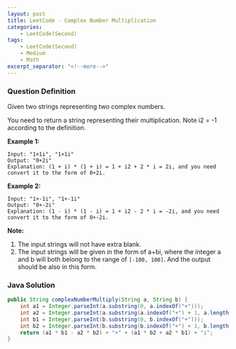 ```yaml
---
layout: post
title: LeetCode - Complex Number Multiplication
categories:
    - LeetCode(Second)
tags:
    - LeetCode(Second)
    - Medium
    - Math
excerpt_separator: "<!--more-->"
---
```


### Question Definition
Given two strings representing two complex numbers.

You need to return a string representing their multiplication. Note i2 = -1 according to the definition.
<!--more-->
**Example 1:**
```
Input: "1+1i", "1+1i"
Output: "0+2i"
Explanation: (1 + i) * (1 + i) = 1 + i2 + 2 * i = 2i, and you need convert it to the form of 0+2i.
```
**Example 2:**
```
Input: "1+-1i", "1+-1i"
Output: "0+-2i"
Explanation: (1 - i) * (1 - i) = 1 + i2 - 2 * i = -2i, and you need convert it to the form of 0+-2i.
```
**Note:**

1. The input strings will not have extra blank.
2. The input strings will be given in the form of a+bi, where the integer a and b will both belong to the range of `[-100, 100]`. And the output should be also in this form.
### Java Solution
```java
public String complexNumberMultiply(String a, String b) {
    int a1 = Integer.parseInt(a.substring(0, a.indexOf("+")));
    int a2 = Integer.parseInt(a.substring(a.indexOf("+") + 1, a.length() - 1));
    int b1 = Integer.parseInt(b.substring(0, b.indexOf("+")));
    int b2 = Integer.parseInt(b.substring(b.indexOf("+") + 1, b.length() - 1));
    return (a1 * b1 - a2 * b2) + "+" + (a1 * b2 + a2 * b1) + "i";
}
```